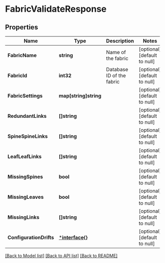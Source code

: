 # FabricValidateResponse

## Properties
Name | Type | Description | Notes
------------ | ------------- | ------------- | -------------
**FabricName** | **string** | Name of the fabric | [optional] [default to null]
**FabricId** | **int32** | Database ID of the fabric | [optional] [default to null]
**FabricSettings** | **map[string]string** |  | [optional] [default to null]
**RedundantLinks** | **[]string** |  | [optional] [default to null]
**SpineSpineLinks** | **[]string** |  | [optional] [default to null]
**LeafLeafLinks** | **[]string** |  | [optional] [default to null]
**MissingSpines** | **bool** |  | [optional] [default to null]
**MissingLeaves** | **bool** |  | [optional] [default to null]
**MissingLinks** | **[]string** |  | [optional] [default to null]
**ConfigurationDrifts** | [***interface{}**](interface{}.md) |  | [optional] [default to null]

[[Back to Model list]](../README.md#documentation-for-models) [[Back to API list]](../README.md#documentation-for-api-endpoints) [[Back to README]](../README.md)


